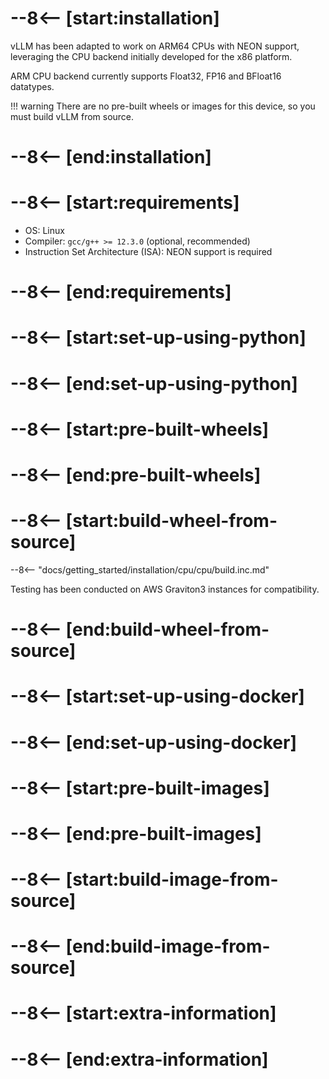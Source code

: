 # --8<-- [start:installation]

vLLM has been adapted to work on ARM64 CPUs with NEON support, leveraging the CPU backend initially developed for the x86 platform.

ARM CPU backend currently supports Float32, FP16 and BFloat16 datatypes.

!!! warning
    There are no pre-built wheels or images for this device, so you must build vLLM from source.

# --8<-- [end:installation]
# --8<-- [start:requirements]

- OS: Linux
- Compiler: `gcc/g++ >= 12.3.0` (optional, recommended)
- Instruction Set Architecture (ISA): NEON support is required

# --8<-- [end:requirements]
# --8<-- [start:set-up-using-python]

# --8<-- [end:set-up-using-python]
# --8<-- [start:pre-built-wheels]

# --8<-- [end:pre-built-wheels]
# --8<-- [start:build-wheel-from-source]

--8<-- "docs/getting_started/installation/cpu/cpu/build.inc.md"

Testing has been conducted on AWS Graviton3 instances for compatibility.

# --8<-- [end:build-wheel-from-source]
# --8<-- [start:set-up-using-docker]

# --8<-- [end:set-up-using-docker]
# --8<-- [start:pre-built-images]

# --8<-- [end:pre-built-images]
# --8<-- [start:build-image-from-source]

# --8<-- [end:build-image-from-source]
# --8<-- [start:extra-information]
# --8<-- [end:extra-information]
